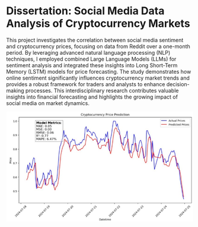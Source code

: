 # Dissertation: Social Media Data Analysis of  Cryptocurrency Markets 

This project investigates the correlation between social media sentiment and cryptocurrency prices, focusing on data from Reddit over a one-month period. By leveraging advanced natural language processing (NLP) techniques, I employed combined Large Language Models (LLMs) for sentiment analysis and integrated these insights into Long Short-Term Memory (LSTM) models for price forecasting. The study demonstrates how online sentiment significantly influences cryptocurrency market trends and provides a robust framework for traders and analysts to enhance decision-making processes. This interdisciplinary research contributes valuable insights into financial forecasting and highlights the growing impact of social media on market dynamics.

![Model Result](https://raw.githubusercontent.com/htunknown/dissertation/main/dissertation_model_result.jpg)
